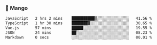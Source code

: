 ### 🥭 Mango

<!--START_SECTION:waka-->

```txt
JavaScript   2 hrs 2 mins    ██████████▒░░░░░░░░░░░░░░   41.56 %
TypeScript   1 hr 30 mins    ███████▓░░░░░░░░░░░░░░░░░   30.65 %
Vue.js       57 mins         █████░░░░░░░░░░░░░░░░░░░░   19.55 %
JSON         24 mins         ██░░░░░░░░░░░░░░░░░░░░░░░   08.23 %
Markdown     0 secs          ░░░░░░░░░░░░░░░░░░░░░░░░░   00.01 %
```

<!--END_SECTION:waka-->
